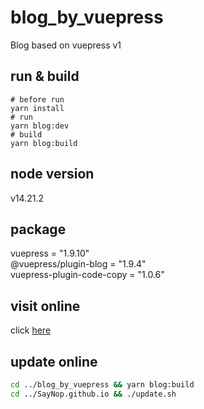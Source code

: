 # blog_by_vuepress
Blog based on vuepress v1

## run & build
```shell
# before run
yarn install
# run
yarn blog:dev
# build
yarn blog:build
```

## node version
v14.21.2

## package
<!-- yarn add -D vuepress
yarn add -D @vuepress/plugin-blog
yarn add -D vuepress-plugin-code-copy
yarn add -D prismjs -->
vuepress = "1.9.10"<br>
@vuepress/plugin-blog = "1.9.4"<br>
vuepress-plugin-code-copy = "1.0.6"<br>


## visit online
click [here](https://saynop.github.io/)


## update online
```bash
cd ../blog_by_vuepress && yarn blog:build
cd ../SayNop.github.io && ./update.sh
```
